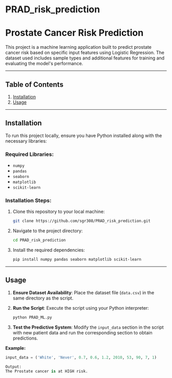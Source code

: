# PRAD_risk_prediction
# **Prostate Cancer Risk Prediction**

This project is a machine learning application built to predict prostate cancer risk based on specific input features using Logistic Regression. 
The dataset used includes sample types and additional features for training and evaluating the model's performance.

---

## **Table of Contents**

1. [Installation](#installation)
2. [Usage](#usage)
---

## **Installation**

To run this project locally, ensure you have Python installed along with the necessary libraries:

### **Required Libraries:**
- `numpy`
- `pandas`
- `seaborn`
- `matplotlib`
- `scikit-learn`

### **Installation Steps:**

1. Clone this repository to your local machine:
    ```bash
    git clone https://github.com/sgr308/PRAD_risk_prediction.git
    ```
2. Navigate to the project directory:
    ```bash
    cd PRAD_risk_prediction
    ```
3. Install the required dependencies:
    ```bash
    pip install numpy pandas seaborn matplotlib scikit-learn
    ```

---

## **Usage**

1. **Ensure Dataset Availability**:
   Place the dataset file (`data.csv`) in the same directory as the script.

2. **Run the Script**:
   Execute the script using your Python interpreter:
    ```bash
    python PRAD_ML.py
    ```

3. **Test the Predictive System**:
   Modify the `input_data` section in the script with new patient data and run the corresponding section to obtain predictions.

**Example:**
```python
input_data = ('White', 'Never', 0.7, 0.6, 1.2, 2010, 53, 90, 7, 1)

Output:
The Prostate cancer is at HIGH risk.

